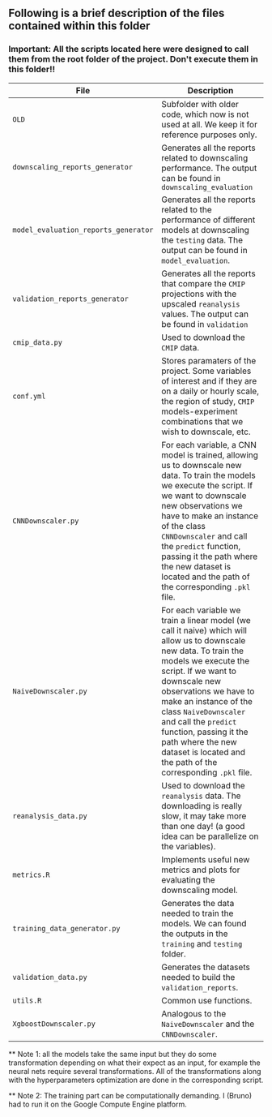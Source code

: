 ## Following is a brief description of the files contained within this folder

### Important: All the scripts located here were designed to call them from the root folder of the project. Don't execute them in this folder!!

|File|Description|
|------|-----------|
|`OLD`|Subfolder with older code, which now is not used at all. We keep it for reference purposes only.|
|`downscaling_reports_generator`|Generates all the reports related to downscaling performance. The output can be found in `downscaling_evaluation`|
|`model_evaluation_reports_generator`|Generates all the reports related to the performance of different models at downscaling the `testing` data. The output can be found in `model_evaluation`.|
|`validation_reports_generator`|Generates all the reports that compare the `CMIP` projections with the upscaled `reanalysis` values. The output can be found in `validation`|
|`cmip_data.py`|Used to download the `CMIP` data.|
|`conf.yml`|Stores paramaters of the project. Some variables of interest and if they are on a daily or hourly scale, the region of study, `CMIP` models-experiment combinations that we wish to downscale, etc.|
|`CNNDownscaler.py`|For each variable, a CNN model is trained, allowing us to downscale new data. To train the models we execute the script. If we want to downscale new observations we have to make an instance of the class `CNNDownscaler` and call the `predict` function, passing it the path where the new dataset is located and the path of the corresponding `.pkl` file.|
|`NaiveDownscaler.py`|For each variable we train a linear model (we call it naive) which will allow us to downscale new data. To train the models we execute the script. If we want to downscale new observations we have to make an instance of the class `NaiveDownscaler` and call the `predict` function, passing it the path where the new dataset is located and the path of the corresponding `.pkl` file.|
|`reanalysis_data.py`|Used to download the `reanalysis` data. The downloading is really slow, it may take more than one day! (a good idea can be parallelize on the variables).|
|`metrics.R`|Implements useful new metrics and plots for evaluating the downscaling model.|
|`training_data_generator.py`|Generates the data needed to train the models. We can found the outputs in the `training` and `testing` folder.|
|`validation_data.py`|Generates the datasets needed to build the `validation_reports`.|
|`utils.R`|Common use functions.|
|`XgboostDownscaler.py`|Analogous to the `NaiveDownscaler` and the `CNNDownscaler`.|

** Note 1: all the models take the same input but they do some transformation depending on what their expect as an input, for example the neural nets require several transformations. All of the transformations along with the hyperparameters optimization are done in the corresponding script.

** Note 2: The training part can be computationally demanding. I (Bruno) had to run it on the Google Compute Engine platform.
